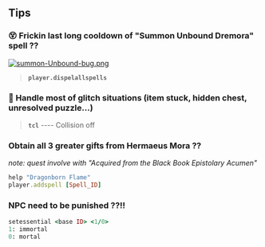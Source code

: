 ## Tips 

### 😵 Frickin last long cooldown of "Summon Unbound Dremora" spell ??

[![summon-Unbound-bug.png](https://i.postimg.cc/VLFB6d5y/summon-Unbound-bug.png)](https://postimg.cc/zVVR2Dnp)

> **`player.dispelallspells`** 

### 🤔 Handle most of glitch situations (item stuck, hidden chest, unresolved puzzle...) 

> **`tcl`** ---- Collision off

### Obtain all 3 greater gifts from  Hermaeus Mora ?? 

_note: quest involve with "Acquired from the Black Book Epistolary Acumen"_

```ruby
help "Dragonborn Flame" 
player.addspell [Spell_ID]
```

### NPC need to be punished ??!!

```ruby
setessential <base ID> <1/0>
1: immortal
0: mortal 
```
